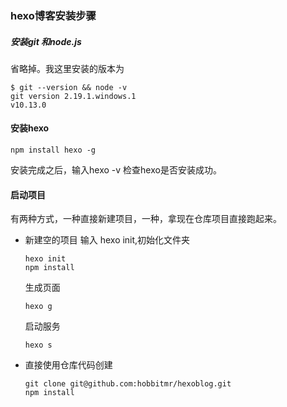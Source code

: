 ### hexo博客安装步骤
##### 安装git 和node.js
省略掉。我这里安装的版本为
```
$ git --version && node -v
git version 2.19.1.windows.1
v10.13.0
```
#### 安装hexo
```
npm install hexo -g
```
安装完成之后，输入hexo -v 检查hexo是否安装成功。

#### 启动项目
有两种方式，一种直接新建项目，一种，拿现在仓库项目直接跑起来。
- 新建空的项目
    输入 hexo init,初始化文件夹
    ```
    hexo init
    npm install
    ```
    生成页面
    ```
    hexo g
    ```
    启动服务
    ```
    hexo s
    ```
- 直接使用仓库代码创建
    ```
    git clone git@github.com:hobbitmr/hexoblog.git
    npm install
    ```


